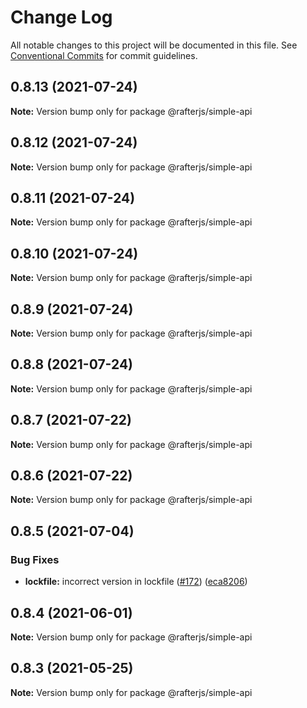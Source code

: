 # Change Log

All notable changes to this project will be documented in this file.
See [Conventional Commits](https://conventionalcommits.org) for commit guidelines.

## 0.8.13 (2021-07-24)

**Note:** Version bump only for package @rafterjs/simple-api





## 0.8.12 (2021-07-24)

**Note:** Version bump only for package @rafterjs/simple-api





## 0.8.11 (2021-07-24)

**Note:** Version bump only for package @rafterjs/simple-api





## 0.8.10 (2021-07-24)

**Note:** Version bump only for package @rafterjs/simple-api





## 0.8.9 (2021-07-24)

**Note:** Version bump only for package @rafterjs/simple-api





## 0.8.8 (2021-07-24)

**Note:** Version bump only for package @rafterjs/simple-api





## 0.8.7 (2021-07-22)

**Note:** Version bump only for package @rafterjs/simple-api





## 0.8.6 (2021-07-22)

**Note:** Version bump only for package @rafterjs/simple-api





## 0.8.5 (2021-07-04)


### Bug Fixes

* **lockfile:** incorrect version in lockfile ([#172](https://github.com/rafterjs/rafter/issues/172)) ([eca8206](https://github.com/rafterjs/rafter/commit/eca820680574c45714a5cf56560b5f41a1553fa1))





## 0.8.4 (2021-06-01)

**Note:** Version bump only for package @rafterjs/simple-api

## 0.8.3 (2021-05-25)

**Note:** Version bump only for package @rafterjs/simple-api
